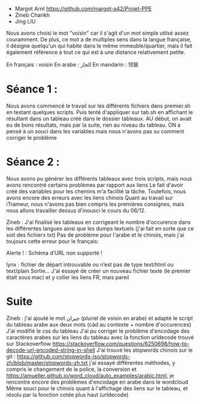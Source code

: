 - Margot Arnt  https://github.com/margot-a42/Projet-PPE
- Zineb Charikh
- Jing LIU

Nous avons choisi le mot "voisin" car il s'agit d'un mot simple utilsé assez couramment. De plus, ce mot a de multiples sens dans la langue française, il désigne quelqu'un qui habite dans le même immeuble/quartier, mais il fait également référence à tout ce qui est à une distance relativement petite.

En français : voisin
En arabe : الجار
En mandarin : 邻居

# Séance 1 :
Nous avons commencé le travail sur les différents fichiers dans premier.sh en testant quelques scripts. Puis tenté d'appliquer sur tab.sh en affichant le résultant dans un tableau créé dans le dossier tableaux. AU début, on avait eu de bons résultats, mais par la suite, rien au niveau du tableau.
ON a pensé à un souci dans les variables mais nous n'avons pas su comment corriger le problème

# Séance 2 :
Nous avons pu générer les différents tableaux avec trois scripts, mais nous avons rencontré certains problèmes par rapport aux liens
Le fait d'avoir créé des variables pour les chemins m'a facilité la tâche.
Toutefois, nous avons encore des erreurs avec les liens chinois
Quant au travail sur iTrameur, nous n'avons pas bien compris les premières consignes, mais nous allons travailler dessus d'inousci le cours du 06/12.

Zineb :
J'ai finalisé les tableaux en corrigeant le nombre d'occurence dans les différentes langues ainsi que les dumps textuels (j'ai fait en sorte que ce soit des fichierx txt)
Pas de problème pour l'arabe et le chinois, mais j'ai toujours cette erreur pour le français:

Alerte ! : Schèma d’URL non supporté !

lynx : fichier de départ introuvable ou n’est pas de type text/html ou text/plain
      Sortie…
J'ai essayé de créer un nouveau fichier texte (le premier était sous mac) et y coller les liens FR, mais pareil

# Suite

Zineb :
j'ai ajouté le mot جيران (pluriel de voisin en arabe) et adapté le script du tableau arabe aux deux mots (càd au contexte + nombre d'occurences)
J'ai modifié le css du tableau
J'ai pu corriger le problème d'encodage des caractères arabes sur les liens du tableau avec la fonction urldecode trouvé sur Stackoverflow https://stackoverflow.com/questions/6250698/how-to-decode-url-encoded-string-in-shell
J'ai trouvé les stopwords chinois sur le git : https://github.com/stopwords-iso/stopwords-zh/blob/master/stopwords-zh.txt
j'ai essayé différentes méthodes, y compris le changement de la police, la conversion et https://amueller.github.io/word_cloud/auto_examples/arabic.html, je rencontre encore des problèmes d'encodage en arabe dans le wordcloud
Même souci pour le chinois quant à l'affichage des liens sur le tableau, et résolu par la fonction cotée plus haut (urldecode)
